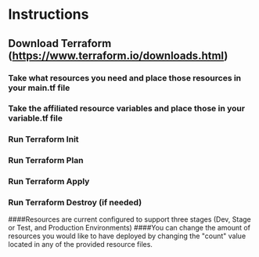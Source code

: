 # Instructions

## Download Terraform (https://www.terraform.io/downloads.html)

### Take what resources you need and place those resources in your main.tf file
### Take the affiliated resource variables and place those in your variable.tf file

### Run Terraform Init
### Run Terraform Plan
### Run Terraform Apply

### Run Terraform Destroy (if needed)

####Resources are current configured to support three stages (Dev, Stage or Test, and Production Environments)
####You can change the amount of resources you would like to have deployed by changing the "count" value located in any of the provided resource files.
